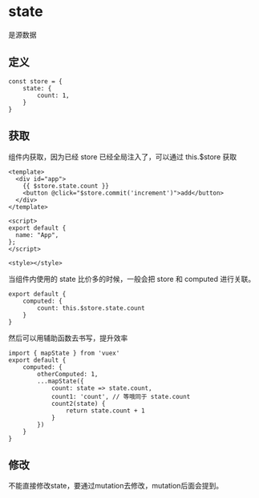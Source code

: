 # state

是源数据

## 定义

```JS
const store = {
    state: {
        count: 1,
    }
}
```

## 获取

组件内获取，因为已经 store 已经全局注入了，可以通过 this.$store 获取

```vue
<template>
  <div id="app">
    {{ $store.state.count }}
    <button @click="$store.commit('increment')">add</button>
  </div>
</template>

<script>
export default {
  name: "App",
};
</script>

<style></style>
```

当组件内使用的 state 比价多的时候，一般会把 store 和 computed 进行关联。

```JS
export default {
    computed: {
        count: this.$store.state.count
    }
}
```

然后可以用辅助函数去书写，提升效率

```JS
import { mapState } from 'vuex'
export default {
    computed: {
        otherComputed: 1,
        ...mapState({
            count: state => state.count,
            count1: 'count', // 等哦同于 state.count
            count2(state) {
                return state.count + 1
            }
        })
    }
}
```

## 修改

不能直接修改state，要通过mutation去修改，mutation后面会提到。